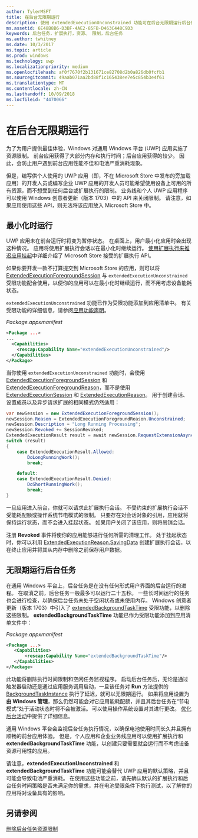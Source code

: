 ```yaml
---
author: TylerMSFT
title: 在后台无限期运行
description: 使用 extendedExecutionUnconstrained 功能可在后台无限期运行后台任务或扩展执行会话。
ms.assetid: 6E48B8B6-D3BF-4AE2-85FB-D463C448C9D3
keywords: 后台任务，扩展执行，资源、 限制，后台任务
ms.author: twhitney
ms.date: 10/3/2017
ms.topic: article
ms.prod: windows
ms.technology: uwp
ms.localizationpriority: medium
ms.openlocfilehash: af0f7670f2b131671ce82708d2b0a826db0fcfb1
ms.sourcegitcommit: 49aab071aa2bd88f1c165438ee7e5c854b3e4f61
ms.translationtype: MT
ms.contentlocale: zh-CN
ms.lasthandoff: 10/09/2018
ms.locfileid: "4470066"
---
```

# <a name="run-in-the-background-indefinitely"></a>在后台无限期运行

为了为用户提供最佳体验，Windows 对通用 Windows 平台 (UWP) 应用实施了资源限制。 前台应用获得了大部分内存和执行时间；后台应用获得的较少。 因此，会防止用户遇到前台应用性能不佳和电池严重消耗现象。

但是，编写供个人使用的 UWP 应用（即，不在 Microsoft Store 中发布的旁加载应用）的开发人员或编写企业 UWP 应用的开发人员可能希望使用设备上可用的所有资源，而不想受到任何后台或扩展执行的限制。 业务线和个人 UWP 应用程序可以使用 Windows 创意者更新（版本 1703）中的 API 来关闭限制。 请注意，如果应用使用这些 API，则无法将该应用放入 Microsoft Store 中。

## <a name="run-while-minimized"></a>最小化时运行

UWP 应用未在前台运行时将变为暂停状态。 在桌面上，用户最小化应用时会出现这种情况。 应用将使用扩展执行会话以在最小化时继续运行。 [使用扩展执行来推迟应用挂起](https://docs.microsoft.com/windows/uwp/launch-resume/run-minimized-with-extended-execution)中详细介绍了 Microsoft Store 接受的扩展执行 API。

如果你要开发一款不打算提交到 Microsoft Store 的应用，则可以将 [ExtendedExecutionForegroundSession](https://docs.microsoft.com/uwp/api/windows.applicationmodel.extendedexecution.foreground.extendedexecutionforegroundsession) 与 `extendedExecutionUnconstrained` 受限功能配合使用，以便你的应用可以在最小化时继续运行，而不用考虑设备能耗状态。  

`extendedExecutionUnconstrained` 功能已作为受限功能添加到应用清单中。 有关受限功能的详细信息，请参阅[应用功能声明](https://docs.microsoft.com/windows/uwp/packaging/app-capability-declarations)。

_Package.appxmanifest_
```xml
<Package ...>
...
  <Capabilities>  
    <rescap:Capability Name="extendedExecutionUnconstrained"/>  
  </Capabilities>  
</Package>
```

当你使用 `extendedExecutionUnconstrained` 功能时，会使用 [ExtendedExecutionForegroundSession](https://docs.microsoft.com/uwp/api/windows.applicationmodel.extendedexecution.foreground.extendedexecutionforegroundsession) 和 [ExtendedExecutionForegroundReason](https://docs.microsoft.com/en-us/uwp/api/windows.applicationmodel.extendedexecution.foreground.extendedexecutionforegroundreason)，而不是使用 [ExtendedExecutionSession](https://docs.microsoft.com/uwp/api/windows.applicationmodel.extendedexecution.extendedexecutionsession) 和 [ExtendedExecutionReason](https://docs.microsoft.com/uwp/api/windows.applicationmodel.extendedexecution.extendedexecutionreason)。 用于创建会话、设置成员以及异步请求扩展的相同模式仍然适用： 

```cs
var newSession = new ExtendedExecutionForegroundSession();  
newSession.Reason = ExtendedExecutionForegroundReason.Unconstrained;  
newSession.Description = "Long Running Processing";  
newSession.Revoked += SessionRevoked;  
ExtendedExecutionResult result = await newSession.RequestExtensionAsync();  
switch (result)  
{  
    case ExtendedExecutionResult.Allowed:  
        DoLongRunningWork();  
        break;  

    default:  
    case ExtendedExecutionResult.Denied:  
        DoShortRunningWork();  
        break;  
}
```

一旦应用进入前台，你就可以请求此扩展执行会话。 不受约束的扩展执行会话不受能耗配额或操作系统节电模式的限制。 只要存在对会话对象的引用，应用就将保持运行状态，而不会进入挂起状态。 如果用户关闭了该应用，则将吊销会话。

注册 **Revoked** 事件将使你的应用能够进行任何所需的清理工作。 处于挂起状态时，你可以利用 [ExtendedExecutionReason.SavingData](https://docs.microsoft.com/uwp/api/windows.applicationmodel.extendedexecution.extendedexecutionreason) 创建扩展执行会话，以在终止应用并将其从内存中删除之前保存用户数据。

## <a name="run-background-tasks-indefinitely"></a>无限期运行后台任务

在通用 Windows 平台上，后台任务是在没有任何形式用户界面的后台运行的进程。 在取消之前，后台任务一般最多可以运行二十五秒。 一些长时间运行的任务也会进行检查，以确保后台任务未处于空闲状态或未使用内存。 Windows 创意者更新（版本 1703）中引入了 [extendedBackgroundTaskTime](https://docs.microsoft.com/windows/uwp/packaging/app-capability-declarations) 受限功能，以删除这些限制。 **extendedBackgroundTaskTime** 功能已作为受限功能添加到应用清单文件中：

_Package.appxmanifest_
```xml
<Package ...>
   <Capabilities>  
       <rescap:Capability Name="extendedBackgroundTaskTime"/>  
   </Capabilities>  
</Package>
```

此功能将删除执行时间限制和空闲任务监视程序。 启动后台任务后，无论是通过触发器启动还是通过应用服务调用启动，一旦该任务对 **Run** 方法提供的 [BackgroundTaskInstance](https://docs.microsoft.com/uwp/api/Windows.ApplicationModel.Background.IBackgroundTaskInstance) 执行了延迟，就可以无限期运行。 如果将应用设置为**由 Windows 管理**，那么仍然可能会对它应用能耗配额，并且其后台任务在“节电模式”处于活动状态时将不会被激活。 可以使用操作系统设置对其进行更改。 [优化后台活动](https://docs.microsoft.com/windows/uwp/debug-test-perf/optimize-background-activity)中提供了详细信息。

通用 Windows 平台会监视后台任务执行情况，以确保电池使用时间长久并且拥有顺畅的前台应用体验。 但是，个人应用和企业业务线应用可以使用扩展执行和 **extendedBackgroundTaskTime** 功能，以创建只要需要就会运行而不考虑设备资源可用性的应用。

请注意，**extendedExecutionUnconstrained** 和 **extendedBackgroundTaskTime** 功能可能会替代 UWP 应用的默认策略，并且可能会导致电池严重消耗。 在使用这些功能之前，请先确认默认的扩展执行和后台任务时间策略是否未满足你的需求，并在电池受限条件下执行测试，以了解你的应用将对设备具有的影响。

## <a name="see-also"></a>另请参阅

[删除后台任务资源限制](https://docs.microsoft.com/windows/application-management/enterprise-background-activity-controls)
